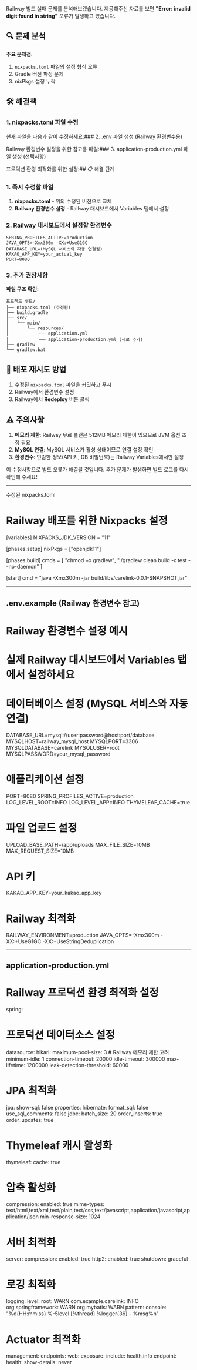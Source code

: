 Railway 빌드 실패 문제를 분석해보겠습니다. 제공해주신 자료를 보면 **"Error: invalid digit found in string"** 오류가 발생하고 있습니다.

## 🔍 문제 분석

**주요 문제점:**
1. `nixpacks.toml` 파일의 설정 형식 오류
2. Gradle 버전 파싱 문제
3. nixPkgs 설정 누락

## 🛠️ 해결책

### 1. nixpacks.toml 파일 수정

현재 파일을 다음과 같이 수정하세요:### 2. .env 파일 생성 (Railway 환경변수용)

Railway 환경변수 설정을 위한 참고용 파일:### 3. application-production.yml 파일 생성 (선택사항)

프로덕션 환경 최적화를 위한 설정:## 📋 해결 단계

### 1. 즉시 수정할 파일
1. **nixpacks.toml** - 위의 수정된 버전으로 교체
2. **Railway 환경변수 설정** - Railway 대시보드에서 Variables 탭에서 설정

### 2. Railway 대시보드에서 설정할 환경변수
```
SPRING_PROFILES_ACTIVE=production
JAVA_OPTS=-Xmx300m -XX:+UseG1GC
DATABASE_URL=(MySQL 서비스와 자동 연결됨)
KAKAO_APP_KEY=your_actual_key
PORT=8080
```

### 3. 추가 권장사항

**파일 구조 확인:**
```
프로젝트 루트/
├── nixpacks.toml (수정됨)
├── build.gradle
├── src/
│   └── main/
│       └── resources/
│           ├── application.yml
│           └── application-production.yml (새로 추가)
├── gradlew
└── gradlew.bat
```

## 🚀 배포 재시도 방법

1. 수정된 `nixpacks.toml` 파일을 커밋하고 푸시
2. Railway에서 환경변수 설정
3. Railway에서 **Redeploy** 버튼 클릭

## ⚠️ 주의사항

1. **메모리 제한**: Railway 무료 플랜은 512MB 메모리 제한이 있으므로 JVM 옵션 조정 필요
2. **MySQL 연결**: MySQL 서비스가 활성 상태이므로 연결 설정 확인
3. **환경변수**: 민감한 정보(API 키, DB 비밀번호)는 Railway Variables에서만 설정

이 수정사항으로 빌드 오류가 해결될 것입니다. 추가 문제가 발생하면 빌드 로그를 다시 확인해 주세요!

---

수정된 nixpacks.toml
# Railway 배포를 위한 Nixpacks 설정
[variables]
NIXPACKS_JDK_VERSION = "11"

[phases.setup]
nixPkgs = ["openjdk11"]

[phases.build] 
cmds = [
    "chmod +x gradlew",
    "./gradlew clean build -x test --no-daemon"
]

[start]
cmd = "java -Xmx300m -jar build/libs/carelink-0.0.1-SNAPSHOT.jar"

---
## .env.example (Railway 환경변수 참고)

# Railway 환경변수 설정 예시
# 실제 Railway 대시보드에서 Variables 탭에서 설정하세요

# 데이터베이스 설정 (MySQL 서비스와 자동 연결)
DATABASE_URL=mysql://user:password@host:port/database
MYSQLHOST=railway_mysql_host
MYSQLPORT=3306
MYSQLDATABASE=carelink
MYSQLUSER=root
MYSQLPASSWORD=your_mysql_password

# 애플리케이션 설정
PORT=8080
SPRING_PROFILES_ACTIVE=production
LOG_LEVEL_ROOT=INFO
LOG_LEVEL_APP=INFO
THYMELEAF_CACHE=true

# 파일 업로드 설정
UPLOAD_BASE_PATH=/app/uploads
MAX_FILE_SIZE=10MB
MAX_REQUEST_SIZE=10MB

# API 키
KAKAO_APP_KEY=your_kakao_app_key

# Railway 최적화
RAILWAY_ENVIRONMENT=production
JAVA_OPTS=-Xmx300m -XX:+UseG1GC -XX:+UseStringDeduplication

---

## application-production.yml

# Railway 프로덕션 환경 최적화 설정
spring:
  # 프로덕션 데이터소스 설정
  datasource:
    hikari:
      maximum-pool-size: 3  # Railway 메모리 제한 고려
      minimum-idle: 1
      connection-timeout: 20000
      idle-timeout: 300000
      max-lifetime: 1200000
      leak-detection-threshold: 60000
      
  # JPA 최적화
  jpa:
    show-sql: false
    properties:
      hibernate:
        format_sql: false
        use_sql_comments: false
        jdbc:
          batch_size: 20
        order_inserts: true
        order_updates: true
        
  # Thymeleaf 캐시 활성화
  thymeleaf:
    cache: true
    
  # 압축 활성화
  compression:
    enabled: true
    mime-types: text/html,text/xml,text/plain,text/css,text/javascript,application/javascript,application/json
    min-response-size: 1024

# 서버 최적화
server:
  compression:
    enabled: true
  http2:
    enabled: true
  shutdown: graceful
  
# 로깅 최적화
logging:
  level:
    root: WARN
    com.example.carelink: INFO
    org.springframework: WARN
    org.mybatis: WARN
  pattern:
    console: "%d{HH:mm:ss} %-5level [%thread] %logger{36} - %msg%n"
    
# Actuator 최적화
management:
  endpoints:
    web:
      exposure:
        include: health,info
  endpoint:
    health:
      show-details: never